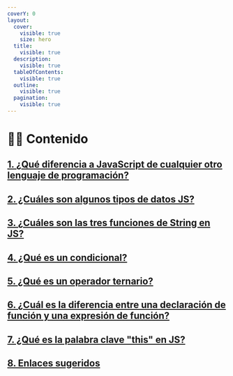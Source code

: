 ```yaml
---
coverY: 0
layout:
  cover:
    visible: true
    size: hero
  title:
    visible: true
  description:
    visible: true
  tableOfContents:
    visible: true
  outline:
    visible: true
  pagination:
    visible: true
---
```


# 👩‍💻 Contenido

## [1. ¿Qué diferencia a JavaScript de cualquier otro lenguaje de programación?](aprendiendo-javascript.md#id-1.-que-diferencia-a-javascript-de-cualquier-otro-lenguaje-de-programacion)

## [2. ¿Cuáles son algunos tipos de datos JS?](aprendiendo-javascript.md#id-2.-cuales-son-algunos-tipos-de-datos-js)

## [3. ¿Cuáles son las tres funciones de String en JS?](aprendiendo-javascript.md#id-3.-cuales-son-las-tres-funciones-de-string-en-js)

## [4. ¿Qué es un condicional?](aprendiendo-javascript.md#id-4.-que-es-un-condicional)

## [5. ¿Qué es un operador ternario?](aprendiendo-javascript.md#id-5.-que-es-un-operador-ternario)

## [6. ¿Cuál es la diferencia entre una declaración de función y una expresión de función?](aprendiendo-javascript.md#id-6.-cual-es-la-diferencia-entre-una-declaracion-de-funcion-y-una-expresion-de-funcion)

## [7. ¿Qué es la palabra clave "this" en JS?](aprendiendo-javascript.md#id-7.-que-es-la-palabra-clave-this-en-js)

## [8. Enlaces sugeridos](aprendiendo-javascript.md#id-8.-enlaces-sugeridos)

